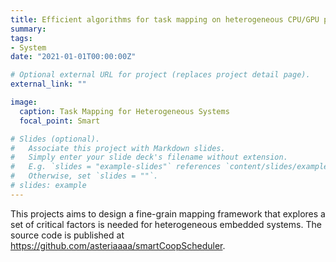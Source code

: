 ```yaml
---
title: Efficient algorithms for task mapping on heterogeneous CPU/GPU platforms for fast completion time
summary: 
tags:
- System
date: "2021-01-01T00:00:00Z"

# Optional external URL for project (replaces project detail page).
external_link: ""

image:
  caption: Task Mapping for Heterogeneous Systems
  focal_point: Smart

# Slides (optional).
#   Associate this project with Markdown slides.
#   Simply enter your slide deck's filename without extension.
#   E.g. `slides = "example-slides"` references `content/slides/example-slides.md`.
#   Otherwise, set `slides = ""`.
# slides: example
---
```


This projects aims to design a fine-grain mapping framework that explores a set of critical factors is needed for heterogeneous embedded systems. The source code is published at https://github.com/asteriaaaa/smartCoopScheduler. 